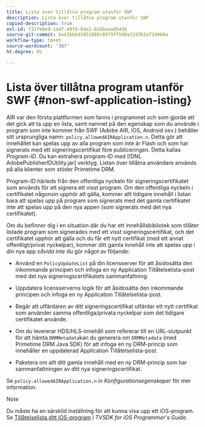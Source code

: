 ```yaml
---
title: Lista över tillåtna program utanför SWF
description: Lista över tillåtna program utanför SWF
copied-description: true
exl-id: f33fb0e9-144f-49f8-8da2-8a50aea09456
source-git-commit: be43bbbd1051886c8979ff590a3197b2a7249b6a
workflow-type: tm+mt
source-wordcount: '367'
ht-degree: 0%

---
```


# Lista över tillåtna program utanför SWF {#non-swf-application-isting}

AIR var den första plattformen som fanns i programmet och som gjorde att det gick att ta upp en lista, samt namnet på den egenskap som du använde i program som inte kommer från SWF (Adobe AIR, iOS, Android osv.) behåller sitt ursprungliga namn: `policy.allowedAIRApplication.n`. Detta gör att innehållet kan spelas upp av alla program som inte är Flash och som har signerats med ett signeringscertifikat före publiceringen. Detta kallas *Program-ID*. Du kan extrahera program-ID med [!DNL AdobePublisherIDUtility.jar] verktyg. Listan över tillåtna användare används på alla klienter som stöder Primetime DRM.

Program-ID härleds från den offentliga nyckeln för signeringscertifikatet som används för att signera ett visst program. Om den offentliga nyckeln i certifikatet någonsin upphör att gälla, kommer allt tidigare innehåll i listan bara att spelas upp på program som signerats med det gamla certifikatet inte att spelas upp på den nya appen (som signerats med det nya certifikatet).

Om du befinner dig i en situation där du har ett innehållsbibliotek som tillåter listade program som signerades med ett visst signeringscertifikat, och det certifikatet upphör att gälla och du får ett nytt certifikat (med ett annat offentligt/privat nyckelpar), kommer ditt gamla innehåll inte att spelas upp i din nya app *såvida inte* du gör något av följande:

* Använd en `PolicyUpdateList` på din licensserver för att åsidosätta den inkommande principen och infoga en ny Application Tillåtelselista-post med det nya signeringscertifikatets sammanfattning.
* Uppdatera licensserverns logik för att åsidosätta den inkommande principen och infoga en ny Application Tillåtelselista-post.
* Begär att utfärdaren av ditt signeringscertifikat utfärdar ett nytt certifikat som använder samma offentliga/privata nyckelpar som det tidigare certifikatet använde.
* Om du levererar HDS/HLS-innehåll som refererar till en URL-slutpunkt för att hämta `DRMMetadata`kan du generera om `DRMMetadata` (med Primetime DRM Java SDK) för att infoga en ny DRM-princip som innehåller en uppdaterad Application Tillåtelselista-post.

* Paketera om allt ditt gamla innehåll med en ny DRM-princip som har sammanfattningen av ditt nya signeringscertifikat.

Se `policy.allowedAIRApplication.n` in *Konfigurationsegenskaper* för mer information.

>[!NOTE]
>
>Du måste ha en särskild inställning för att kunna visa upp ett iOS-program. Se [Tillåtelselista ditt iOS-program](../../../../../programming/tvsdk-3x-ios-prog/ios-3x-drm-content-security/ios-3x-allowlist-your-ios-application.md) i *TVSDK for iOS Programmer&#39;s Guide*.
